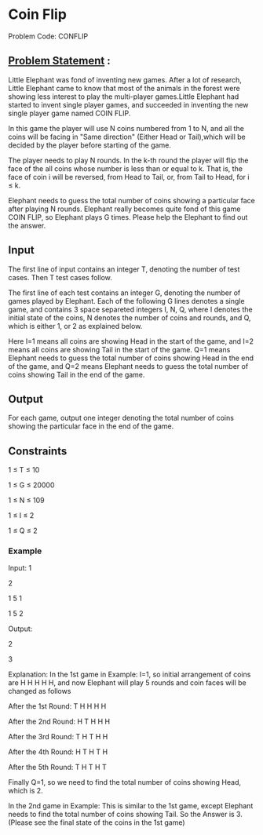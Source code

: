 # Coin Flip 
Problem Code: CONFLIP
## [Problem Statement](https://www.codechef.com/LRNDSA01/problems/CONFLIP) :

Little Elephant was fond of inventing new games. After a lot of research, Little Elephant came to know that most of the animals in the forest were showing less interest to play the multi-player games.Little Elephant had started to invent single player games, and succeeded in inventing the new single player game named COIN FLIP.

In this game the player will use N coins numbered from 1 to N, and all the coins will be facing in "Same direction" (Either Head or Tail),which will be decided by the player before starting of the game.

The player needs to play N rounds. In the k-th round the player will flip the face of the all coins whose number is less than or equal to k. That is, the face of coin i will be reversed, from Head to Tail, or, from Tail to Head, for i ≤ k.

Elephant needs to guess the total number of coins showing a particular face after playing N rounds. Elephant really becomes quite fond of this game COIN FLIP, so Elephant plays G times. Please help the Elephant to find out the answer.

## Input
The first line of input contains an integer T, denoting the number of test cases. Then T test cases follow.

The first line of each test contains an integer G, denoting the number of games played by Elephant. Each of the following G lines denotes a single game, and contains 3 space separeted integers I, N, Q, where I denotes the initial state of the coins, N denotes the number of coins and rounds, and Q, which is either 1, or 2 as explained below.

Here I=1 means all coins are showing Head in the start of the game, and I=2 means all coins are showing Tail in the start of the game. Q=1 means Elephant needs to guess the total number of coins showing Head in the end of the game, and Q=2 means Elephant needs to guess the total number of coins showing Tail in the end of the game.

## Output
For each game, output one integer denoting the total number of coins showing the particular face in the end of the game.

## Constraints
1 ≤ T ≤ 10

1 ≤ G ≤ 20000

1 ≤ N ≤ 109

1 ≤ I ≤ 2

1 ≤ Q ≤ 2

### Example

Input:
1

2

1 5 1

1 5 2

Output:

2

3

Explanation:
In the 1st game in Example: I=1, so initial arrangement of coins are H H H H H, and now Elephant will play 5 rounds and coin faces will be changed as follows

After the 1st Round: T H H H H

After the 2nd Round: H T H H H

After the 3rd Round: T H T H H

After the 4th Round: H T H T H

After the 5th Round: T H T H T

Finally Q=1, so we need to find the total number of coins showing Head, which is 2.

In the 2nd game in Example: This is similar to the 1st game, except Elephant needs to find the total number of coins showing Tail. So the Answer is 3. (Please see the final state of the coins in the 1st game)